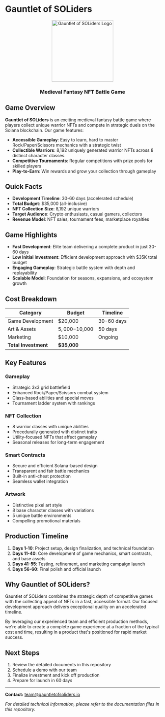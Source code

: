 # Gauntlet of SOLiders

<div align="center">
  <img src="public/images/gauntlet-logo.png" alt="Gauntlet of SOLiders Logo" width="200"/>
  <h3>Medieval Fantasy NFT Battle Game</h3>
</div>

## Game Overview

**Gauntlet of SOLiders** is an exciting medieval fantasy battle game where players collect unique warrior NFTs and compete in strategic duels on the Solana blockchain. Our game features:

- **Accessible Gameplay**: Easy to learn, hard to master Rock/Paper/Scissors mechanics with a strategic twist
- **Collectible Warriors**: 8,192 uniquely generated warrior NFTs across 8 distinct character classes
- **Competitive Tournaments**: Regular competitions with prize pools for skilled players
- **Play-to-Earn**: Win rewards and grow your collection through gameplay

## Quick Facts

- **Development Timeline**: 30-60 days (accelerated schedule)
- **Total Budget**: $35,000 (all-inclusive)
- **NFT Collection Size**: 8,192 unique warriors
- **Target Audience**: Crypto enthusiasts, casual gamers, collectors
- **Revenue Model**: NFT sales, tournament fees, marketplace royalties

## Game Highlights

- **Fast Development**: Elite team delivering a complete product in just 30-60 days
- **Low Initial Investment**: Efficient development approach with $35K total budget
- **Engaging Gameplay**: Strategic battle system with depth and replayability
- **Scalable Model**: Foundation for seasons, expansions, and ecosystem growth

## Cost Breakdown

| Category | Budget | Timeline |
|----------|--------|----------|
| Game Development | $20,000 | 30-60 days |
| Art & Assets | $5,000-$10,000 | 50 days |
| Marketing | $10,000 | Ongoing |
| **Total Investment** | **$35,000** | |

## Key Features

### Gameplay
- Strategic 3x3 grid battlefield
- Enhanced Rock/Paper/Scissors combat system
- Class-based abilities and special moves
- Tournament ladder system with rankings

### NFT Collection
- 8 warrior classes with unique abilities
- Procedurally generated with distinct traits
- Utility-focused NFTs that affect gameplay
- Seasonal releases for long-term engagement

### Smart Contracts
- Secure and efficient Solana-based design
- Transparent and fair battle mechanics
- Built-in anti-cheat protection
- Seamless wallet integration

### Artwork
- Distinctive pixel art style
- 8 base character classes with variations
- 5 unique battle environments
- Compelling promotional materials

## Production Timeline

1. **Days 1-10**: Project setup, design finalization, and technical foundation
2. **Days 11-40**: Core development of game mechanics, smart contracts, and base assets
3. **Days 41-55**: Testing, refinement, and marketing campaign launch
4. **Days 56-60**: Final polish and official launch

## Why Gauntlet of SOLiders?

Gauntlet of SOLiders combines the strategic depth of competitive games with the collecting appeal of NFTs in a fast, accessible format. Our focused development approach delivers exceptional quality on an accelerated timeline.

By leveraging our experienced team and efficient production methods, we're able to create a complete game experience at a fraction of the typical cost and time, resulting in a product that's positioned for rapid market success.

## Next Steps

1. Review the detailed documents in this repository
2. Schedule a demo with our team
3. Finalize investment and kick off production
4. Prepare for launch in 60 days

---

**Contact:** team@gauntletofsoliders.io

*For detailed technical information, please refer to the documentation files in this repository.*
